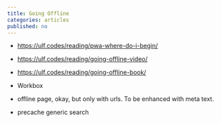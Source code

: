 ```yaml
---
title: Going Offline
categories: articles
published: no
---
```

- https://ulf.codes/reading/pwa-where-do-i-begin/
- https://ulf.codes/reading/going-offline-video/
- https://ulf.codes/reading/going-offline-book/
- Workbox

- offline page, okay, but only with urls. To be enhanced with meta text.
- precache generic search
